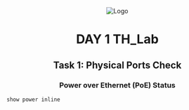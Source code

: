 <div align="center">
  <img src="https://rivanit.com/assets/logo-DaYZ0U1G.png" alt="Logo" title="TH_Lab Logo"/>
  <h1>DAY 1 TH_Lab</h1>
  <h2>Task 1: Physical Ports Check</h2>
  <h3>Power over Ethernet (PoE) Status</h3>
</div>

```cisco
show power inline 
```

